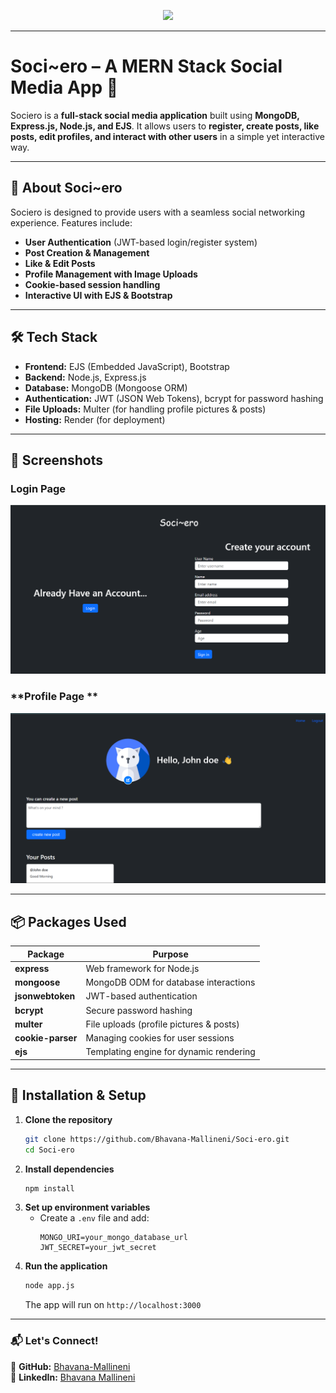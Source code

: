 <p align="center" width="100%">
    <img height="100" src="https://github.com/Bhavana-Mallineni/your-logo.svg">
</p>

---

# **Soci~ero – A MERN Stack Social Media App 🚀**

Sociero is a **full-stack social media application** built using **MongoDB, Express.js, Node.js, and EJS**.
It allows users to **register, create posts, like posts, edit profiles, and interact with other users** in a simple yet interactive way.

---

## **📌 About Soci~ero**
Sociero is designed to provide users with a seamless social networking experience. Features include:
- **User Authentication** (JWT-based login/register system)
- **Post Creation & Management**
- **Like & Edit Posts**
- **Profile Management with Image Uploads**
- **Cookie-based session handling**
- **Interactive UI with EJS & Bootstrap**

---

## **🛠 Tech Stack**
- **Frontend:** EJS (Embedded JavaScript), Bootstrap
- **Backend:** Node.js, Express.js
- **Database:** MongoDB (Mongoose ORM)
- **Authentication:** JWT (JSON Web Tokens), bcrypt for password hashing
- **File Uploads:** Multer (for handling profile pictures & posts)
- **Hosting:** Render (for deployment)

---

## **📸 Screenshots**
### **Login Page**
![Login Page](./public/images/Login-page.png)

### **Profile Page **
![Home Page](./public/images/Profile-page.png)

---

## **📦 Packages Used**
| Package | Purpose |
|---------|---------|
| **express** | Web framework for Node.js |
| **mongoose** | MongoDB ODM for database interactions |
| **jsonwebtoken** | JWT-based authentication |
| **bcrypt** | Secure password hashing |
| **multer** | File uploads (profile pictures & posts) |
| **cookie-parser** | Managing cookies for user sessions |
| **ejs** | Templating engine for dynamic rendering |

---

## **🚀 Installation & Setup**

1. **Clone the repository**
   ```bash
   git clone https://github.com/Bhavana-Mallineni/Soci-ero.git
   cd Soci-ero
   ```
2. **Install dependencies**
   ```bash
   npm install
   ```
3. **Set up environment variables**
   - Create a `.env` file and add:
     ```env
     MONGO_URI=your_mongo_database_url
     JWT_SECRET=your_jwt_secret
     ```
4. **Run the application**
   ```bash
   node app.js
   ```
   The app will run on `http://localhost:3000`

---

### **📬 Let's Connect!**
🔗 **GitHub:** [Bhavana-Mallineni](https://github.com/Bhavana-Mallineni)  
🔗 **LinkedIn:** [Bhavana Mallineni](https://www.linkedin.com/in/bhavana-mallineni-640184210/)

